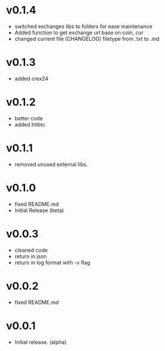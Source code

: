 # v0.1.4
- switched exchanges libs to folders for ease maintenance
- Added function to get exchange url base on coin, cur
- changed current file (CHANGELOG) filetype from .txt to .md

# v0.1.3
- added crex24

# v0.1.2
- better code
- added hitbtc

# v0.1.1
- removed unused external libs.

# v0.1.0
- fixed README.md
- Initial Release (beta)

# v0.0.3
- cleaned code
- return in json
- return in log format with -v flag

# v0.0.2
- fixed README.md

# v0.0.1
- Initial release. (alpha)